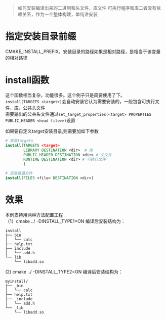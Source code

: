 >如何安装编译出来的二进制和头文件，库文件
>可执行程序和库二者没有依赖关系，作为一个整体构建，单纯讲安装


# 指定安装目录前缀
CMAKE_INSTALL_PREFIX，安装目录的路径如果是相对路径，是相当于该变量的相对路径  

# install函数
这个函数相当复杂，功能很多。这个例子只是简要使用了下。  
`install(TARGETS <target>)`会自动安装它认为需要安装的，一般包含可执行文件，库，公共头文件  
需要输出的公共头文件通过`set_target_properties(<target> PROPERTIES PUBLIC_HEADER <head file>>)`设置  

如果要自定义target安装目录,则需要加如下参数  
```cmake
# 安装targets
install(TARGETS <target>
        LIBRARY DESTINATION <dir>  # 库
        PUBLIC_HEADER DESTINATION <dir> # 头文件
        RUNTIME DESTINATION <dir> # 可执行文件
        )

# 安装普通文件
install(FILES <file> DESTINATION <dir>)
```

# 效果
本例支持用两种方法配置工程  
（1）cmake ../ -DINSTALL_TYPE1=ON  编译后安装结构为：
```
install
├── bin
│   └── calc
├── help.txt
├── include
│   └── add.h
└── lib
    └── libadd.so
```
(2) cmake ../ -DINSTALL_TYPE2=ON  编译后安装结构为：
```
myinstall/
├── _bin
│   └── calc
├── help.txt
├── _include
│   └── add.h
└── _lib
    └── libadd.so
```